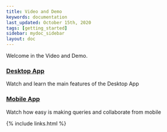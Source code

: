 ```yaml
---
title: Video and Demo
keywords: documentation
last_updated: October 15th, 2020
tags: [getting_started]
sidebar: mydoc_sidebar
layout: doc
---
```


Welcome in the Video and Demo. 

### [Desktop App](/docs/askdata-webapp-video)

Watch and learn the main features of the Desktop App

### [Mobile App](/docs/askdata-mobile-app-video-demo)

Watch how easy is making queries and collaborate from mobile

{% include links.html %}
